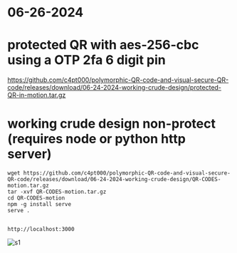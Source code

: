 
# 06-26-2024
# protected QR with aes-256-cbc using a OTP 2fa 6 digit pin

https://github.com/c4pt000/polymorphic-QR-code-and-visual-secure-QR-code/releases/download/06-24-2024-working-crude-design/protected-QR-in-motion.tar.gz


# working crude design non-protect (requires node or python http server)
```
wget https://github.com/c4pt000/polymorphic-QR-code-and-visual-secure-QR-code/releases/download/06-24-2024-working-crude-design/QR-CODES-motion.tar.gz
tar -xvf QR-CODES-motion.tar.gz
cd QR-CODES-motion
npm -g install serve
serve .


http://localhost:3000

```

![s1](https://raw.githubusercontent.com/c4pt000/polymorphic-QR-code-and-visual-secure-QR-code/main/IBM-polymorphic-QR-code.gif)














